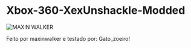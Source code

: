 # Xbox-360-XexUnshackle-Modded 
![MAXIN WALKER](https://github.com/user-attachments/assets/91a712b9-ea01-49d8-8dd7-75538474995c)

Feito por maxinwalker e testado por:
Gato_zoeiro!
